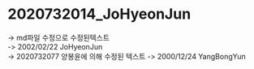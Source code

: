 # 2020732014_JoHyeonJun  
-> md파일 수정으로 수정된텍스트  
-> 2002/02/22 JoHyeonJun  
-> 2020732077 양봉윤에 의해 수정된 텍스트
-> 2000/12/24 YangBongYun
